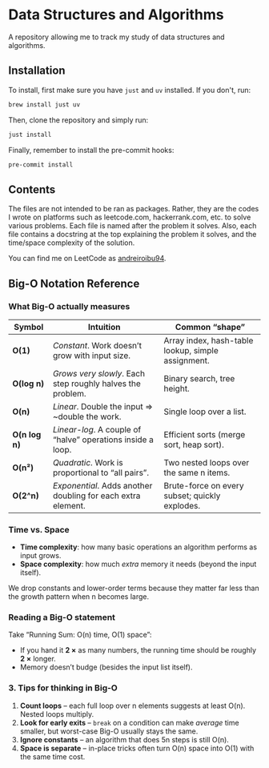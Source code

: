 # Data Structures and Algorithms
A repository allowing me to track my study of data structures and algorithms.

## Installation

To install, first make sure you have `just` and `uv` installed. If you don't, run:

```bash
brew install just uv
```

Then, clone the repository and simply run:

```bash
just install
```

Finally, remember to install the pre-commit hooks:

```bash
pre-commit install
```

## Contents

The files are not intended to be ran as packages. Rather, they are the codes I wrote on platforms such as leetcode.com, hackerrank.com, etc. to solve various problems. Each file is named after the problem it solves. Also, each file contains a docstring at the top explaining the problem it solves, and the time/space complexity of the solution.

You can find me on LeetCode as [andreiroibu94](https://leetcode.com/u/andreiroibu94/).

## Big-O Notation Reference

### What Big-O actually measures

| Symbol         | Intuition                                                    | Common “shape”                                     |
| -------------- | ------------------------------------------------------------ | -------------------------------------------------- |
| **O(1)**       | *Constant*. Work doesn’t grow with input size.               | Array index, hash-table lookup, simple assignment. |
| **O(log n)**   | *Grows very slowly*. Each step roughly halves the problem.   | Binary search, tree height.                        |
| **O(n)**       | *Linear*. Double the input ⇒ \~double the work.              | Single loop over a list.                           |
| **O(n log n)** | *Linear-log*. A couple of “halve” operations inside a loop.  | Efficient sorts (merge sort, heap sort).           |
| **O(n²)**      | *Quadratic*. Work is proportional to “all pairs”.            | Two nested loops over the same n items.            |
| **O(2^n)**     | *Exponential*. Adds another doubling for each extra element. | Brute-force on every subset; quickly explodes.     |

### Time vs. Space

* **Time complexity**: how many basic operations an algorithm performs as input grows.
* **Space complexity**: how much *extra* memory it needs (beyond the input itself).

We drop constants and lower-order terms because they matter far less than the growth pattern when n becomes large.

### Reading a Big-O statement

Take “Running Sum: O(n) time, O(1) space”:

* If you hand it **2 ×** as many numbers, the running time should be roughly **2 ×** longer.
* Memory doesn’t budge (besides the input list itself).

### 3. Tips for thinking in Big-O

1. **Count loops** – each full loop over n elements suggests at least O(n). Nested loops multiply.
2. **Look for early exits** – `break` on a condition can make *average* time smaller, but worst-case Big-O usually stays the same.
3. **Ignore constants** – an algorithm that does 5n steps is still O(n).
4. **Space is separate** – in-place tricks often turn O(n) space into O(1) with the same time cost.